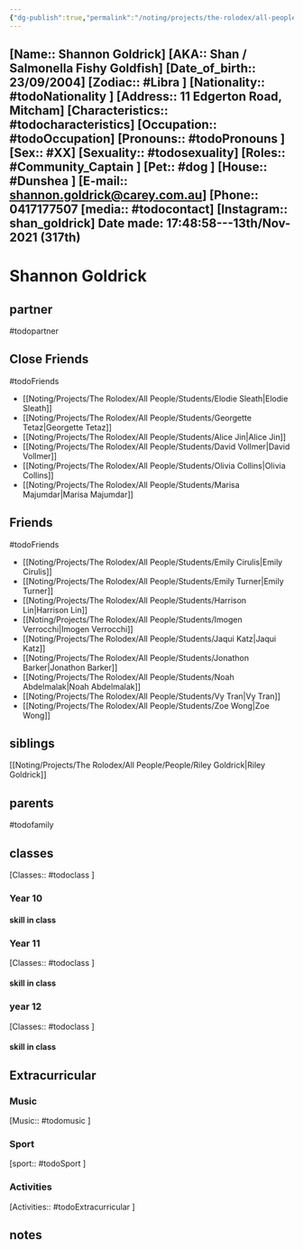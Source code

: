 ```yaml
---
{"dg-publish":true,"permalink":"/noting/projects/the-rolodex/all-people/students/shannon-goldrick/","dgHomeLink":true,"dgPassFrontmatter":false}
---
```


[Name:: Shannon Goldrick]
[AKA:: Shan / Salmonella Fishy Goldfish]
[Date_of_birth:: 23/09/2004] 
[Zodiac:: #Libra ] 
[Nationality:: #todoNationality ]
[Address:: 11 Edgerton Road, Mitcham]
[Characteristics::  #todocharacteristics]
[Occupation:: #todoOccupation]
[Pronouns:: #todoPronouns ]
[Sex:: #XX]
[Sexuality:: #todosexuality]
[Roles:: #Community_Captain ]
[Pet:: #dog ]
[House:: #Dunshea ]
[E-mail:: <shannon.goldrick@carey.com.au>]
[Phone:: 0417177507
[media:: #todocontact]
[Instagram:: shan_goldrick]
Date made: 17:48:58---13th/Nov-2021 (317th) 
---
# Shannon Goldrick
## partner
#todopartner
## Close Friends
#todoFriends
- [[Noting/Projects/The Rolodex/All People/Students/Elodie Sleath|Elodie Sleath]]
- [[Noting/Projects/The Rolodex/All People/Students/Georgette Tetaz|Georgette Tetaz]]
- [[Noting/Projects/The Rolodex/All People/Students/Alice Jin|Alice Jin]]
- [[Noting/Projects/The Rolodex/All People/Students/David Vollmer|David Vollmer]]
- [[Noting/Projects/The Rolodex/All People/Students/Olivia Collins|Olivia Collins]]
- [[Noting/Projects/The Rolodex/All People/Students/Marisa Majumdar|Marisa Majumdar]]
## Friends
#todoFriends
- [[Noting/Projects/The Rolodex/All People/Students/Emily Cirulis|Emily Cirulis]]
- [[Noting/Projects/The Rolodex/All People/Students/Emily Turner|Emily Turner]]
- [[Noting/Projects/The Rolodex/All People/Students/Harrison Lin|Harrison Lin]]
- [[Noting/Projects/The Rolodex/All People/Students/Imogen Verrocchi|Imogen Verrocchi]]
- [[Noting/Projects/The Rolodex/All People/Students/Jaqui Katz|Jaqui Katz]]
- [[Noting/Projects/The Rolodex/All People/Students/Jonathon Barker|Jonathon Barker]]
- [[Noting/Projects/The Rolodex/All People/Students/Noah Abdelmalak|Noah Abdelmalak]]
- [[Noting/Projects/The Rolodex/All People/Students/Vy Tran|Vy Tran]]
- [[Noting/Projects/The Rolodex/All People/Students/Zoe Wong|Zoe Wong]]
## siblings
[[Noting/Projects/The Rolodex/All People/People/Riley Goldrick|Riley Goldrick]]
## parents
#todofamily
## classes
[Classes:: #todoclass ]
### Year 10
#### skill in class
### Year 11
[Classes:: #todoclass ]
#### skill in class
### year 12
[Classes:: #todoclass ]
#### skill in class
## Extracurricular
### Music
[Music:: #todomusic ]
### Sport
[sport:: #todoSport ]
### Activities
[Activities:: #todoExtracurricular ]
## notes

